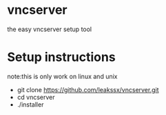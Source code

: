 # vncserver
the easy vncserver setup tool
# Setup instructions
note:this is only work on linux and unix
* git clone https://github.com/leakssx/vncserver.git
* cd vncserver 
* ./installer 

